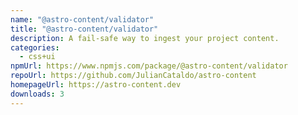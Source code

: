 ```yaml
---
name: "@astro-content/validator"
title: "@astro-content/validator"
description: A fail-safe way to ingest your project content.
categories:
  - css+ui
npmUrl: https://www.npmjs.com/package/@astro-content/validator
repoUrl: https://github.com/JulianCataldo/astro-content
homepageUrl: https://astro-content.dev
downloads: 3
---
```

